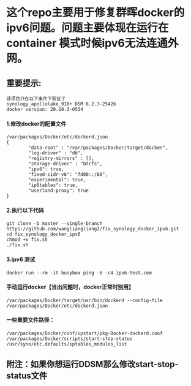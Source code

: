 # 这个repo主要用于修复群晖docker的ipv6问题。问题主要体现在运行在container 模式时候ipv6无法连通外网。

## 重要提示: 

```shell
该项目只在以下条件下验证了
synology_apollolake_918+ DSM 6.2.3-25426
docker version: 20.10.3-0554
```

#### 1.修改docker的配置文件

```shell
/var/packages/Docker/etc/dockerd.json
{
		"data-root" : "/var/packages/Docker/target/docker",
		"log-driver" : "db",
		"registry-mirrors" : [],
		"storage-driver" : "btrfs",
		"ipv6": true,
		"fixed-cidr-v6": "fd00::/80",
		"experimental": true,
		"ip6tables": true,
		"userland-proxy": true
}
```

#### 2.执行以下代码

```shell
git clone -b master --single-branch https://github.com/wangliangliang2/fix_synology_docker_ipv6.git
cd fix_synology_docker_ipv6
chmod +x fix.sh
./fix.sh
```

#### 3.ipv6 测试

```shell
docker run --rm -it busybox ping -6 -c4 ipv6-test.com
```



#### 手动运行docker【当出问题时，docker正常时别用】

```shell
/var/packages/Docker/target/usr/bin/dockerd --config-file /var/packages/Docker/etc/dockerd.json
```

#### 一些重要文件路径：

```shell
/var/packages/Docker/conf/upstart/pkg-Docker-dockerd.conf
/var/packages/Docker/scripts/start-stop-status
/usr/syno/etc.defaults/iptables_modules_list
```



## 附注：如果你想运行DDSM那么修改start-stop-status文件

